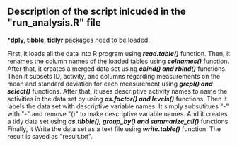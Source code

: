 ## Description of the script inlcuded in the "run_analysis.R" file
***dply, tibble, tidlyr** packages need to be loaded.

First, it loads all the data into R program using ***read.table()*** function.
Then, it renames the column names of the loaded tables using ***colnames()*** function.
After that, it creates a merged data set using ***cbind() and rbind()*** functions.
Then it subsets ID, activity, and columns regarding measurements on the mean and standard deviation for each measurement using ***grepl() and select()*** functions.
After that, it uses descriptive activity names to name the activities in the data set by using ***as.factor() and levels()*** functions.
Then it labels the data set with descriptive variable names. It simply subsutitues "-" with "-" and remove "()" to make descriptive variable names.
And it creates a tidy data set using ***as.tibble(), group_by() and summarize_all()*** functions.
Finally, it Write the data set as a text file using ***write.table()*** function. The result is saved as "result.txt".
